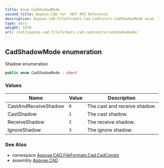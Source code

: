 ```yaml
---
title: Enum CadShadowMode
second_title: Aspose.CAD for .NET API Reference
description: Aspose.CAD.FileFormats.Cad.CadConsts.CadShadowMode enum. Shadow enumeration
type: docs
weight: 1570
url: /net/aspose.cad.fileformats.cad.cadconsts/cadshadowmode/
---
```

## CadShadowMode enumeration

Shadow enumeration

```csharp
public enum CadShadowMode : short
```

### Values

| Name | Value | Description |
| --- | --- | --- |
| CastAndReceiveShadow | `0` | The cast and receive shadow. |
| CastShadow | `1` | The cast shadow. |
| ReceiveShadow | `2` | The receive shadow. |
| IgnoreShadow | `3` | The ignore shadow. |

### See Also

* namespace [Aspose.CAD.FileFormats.Cad.CadConsts](../../aspose.cad.fileformats.cad.cadconsts/)
* assembly [Aspose.CAD](../../)


